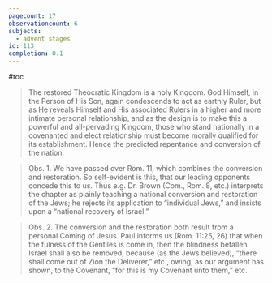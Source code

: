 ```yaml
---
pagecount: 17
observationcount: 6
subjects:
  - advent stages
id: 113
completion: 0.1
---
```

#toc

>The restored Theocratic Kingdom is a holy Kingdom. God Himself, in the Person of His Son, again condescends to act as earthly Ruler, but as He reveals Himself and His associated Rulers in a higher and more intimate personal relationship, and as the design is to make this a powerful and all-pervading Kingdom, those who stand nationally in a covenanted and elect relationship must become morally qualified for its establishment. Hence the predicted repentance and conversion of the nation.

>Obs. 1. We have passed over Rom. 11, which combines the conversion and restoration. So self-evident is this, that our leading opponents concede this to us. Thus e.g. Dr. Brown (Com., Rom. 8, etc.) interprets the chapter as plainly teaching a national conversion and restoration of the Jews; he rejects its application to “individual Jews,” and insists upon a “national recovery of Israel.”

>Obs. 2. The conversion and the restoration both result from a personal Coming of Jesus. Paul informs us (Rom. 11:25, 26) that when the fulness of the Gentiles is come in, then the blindness befallen Israel shall also be removed, because (as the Jews believed), “there shall come out of Zion the Deliverer,” etc., owing, as our argument has shown, to the Covenant, “for this is my Covenant unto them,” etc.

